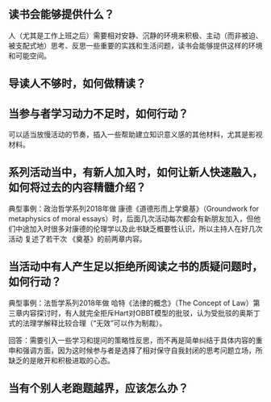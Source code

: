 
## 读书会能够提供什么？

人（尤其是工作上班之后）需要相对安静、沉静的环境来积极、主动（而非被迫、被支配式地）思考、反思一些重要的实践和生活问题，读书会能够提供这样的环境和可能空间。

## 导读人不够时，如何做精读？

## 当参与者学习动力不足时，如何行动？

可以适当放慢活动的节奏，插入一些帮助建立知识意义感的其他材料，尤其是影视材料。

## 系列活动当中，有新人加入时，如何让新人快速融入，如何将过去的内容精髓介绍？

典型事例：政治哲学系列2018年做 康德《道德形而上学奠基》（Groundwork for metaphysics of moral essays）时，后面几次活动每次都会有新朋友加入，但他们中途加入时很多对康德的伦理学以及此书缺乏概要性认识，所以主持人在好几次活动 复述了若干次 《奠基》的前两章内容。

## 当活动中有人产生足以拒绝所阅读之书的质疑问题时，如何行动？

典型事例：法哲学系列2018年做 哈特《法律的概念》（The Concept of Law）第三章内容探讨时，有人就完全拒斥Hart对OBBT模型的批驳，认为受批驳的奥斯丁式的法理学解释比较合理（“无效”可以作为制裁）。

回答：需要引入一些学习和提问的策略性反思，而不再是简单纠结于具体内容的重申和强调方面，因为这时候参与者是选择了相对保守自我封闭的思考问题立场，所缺乏的是敞开和积极进取的心态。

## 当有个别人老跑题越界，应该怎么办？
